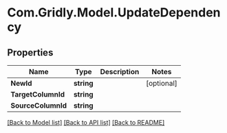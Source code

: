 # Com.Gridly.Model.UpdateDependency

## Properties

Name | Type | Description | Notes
------------ | ------------- | ------------- | -------------
**NewId** | **string** |  | [optional] 
**TargetColumnId** | **string** |  | 
**SourceColumnId** | **string** |  | 

[[Back to Model list]](../README.md#documentation-for-models) [[Back to API list]](../README.md#documentation-for-api-endpoints) [[Back to README]](../README.md)

